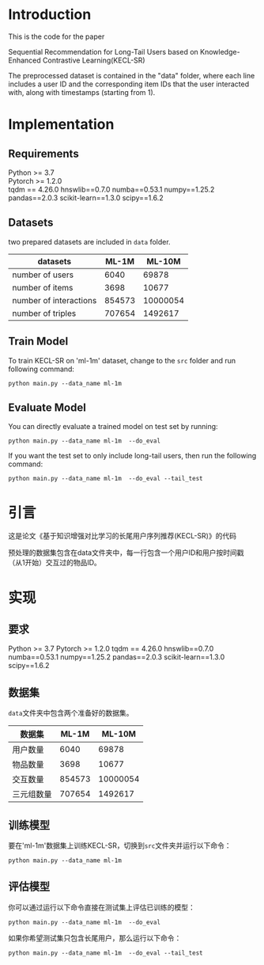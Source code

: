 # Introduction
This is the code for the paper

Sequential Recommendation for Long-Tail Users based on Knowledge-Enhanced Contrastive Learning(KECL-SR)

The preprocessed dataset is contained in the "data" folder, where each line includes a user ID and the corresponding item IDs that the user interacted with, along with timestamps (starting from 1).

# Implementation
## Requirements

Python >= 3.7  
Pytorch >= 1.2.0  
tqdm == 4.26.0
hnswlib==0.7.0
numba==0.53.1
numpy==1.25.2
pandas==2.0.3
scikit-learn==1.3.0
scipy==1.6.2

## Datasets

two prepared datasets are included in `data` folder. 

| datasets               | ML-1M  | ML-10M   |
| ---------------------- | ------ | -------- |
| number of users        | 6040   | 69878    |
| number of items        | 3698   | 10677    |
| number of interactions | 854573 | 10000054 |
| number of triples      | 707654 | 1492617  |



## Train Model

To train KECL-SR on 'ml-1m' dataset, change to the `src` folder and run following command: 

```
python main.py --data_name ml-1m 
```


## Evaluate Model

You can directly evaluate a trained model on test set by running:

```
python main.py --data_name ml-1m  --do_eval
```

If you want the test set to only include long-tail users, then run the following command:

```
python main.py --data_name ml-1m  --do_eval --tail_test
```



# 引言

这是论文《基于知识增强对比学习的长尾用户序列推荐(KECL-SR)》的代码

预处理的数据集包含在data文件夹中，每一行包含一个用户ID和用户按时间戳（从1开始）交互过的物品ID。

# 实现

## 要求

Python >= 3.7
Pytorch >= 1.2.0
tqdm == 4.26.0 
hnswlib==0.7.0 
numba==0.53.1 
numpy==1.25.2 
pandas==2.0.3 
scikit-learn==1.3.0 
scipy==1.6.2

## 数据集

`data`文件夹中包含两个准备好的数据集。

| 数据集     | ML-1M  | ML-10M   |
| ---------- | ------ | -------- |
| 用户数量   | 6040   | 69878    |
| 物品数量   | 3698   | 10677    |
| 交互数量   | 854573 | 10000054 |
| 三元组数量 | 707654 | 1492617  |

## 训练模型

要在'ml-1m'数据集上训练KECL-SR，切换到`src`文件夹并运行以下命令：

```
python main.py --data_name ml-1m 
```

## 评估模型

你可以通过运行以下命令直接在测试集上评估已训练的模型：

```
python main.py --data_name ml-1m  --do_eval
```

如果你希望测试集只包含长尾用户，那么运行以下命令：

```
python main.py --data_name ml-1m  --do_eval --tail_test
```
